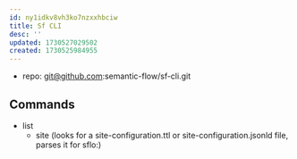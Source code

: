 ```yaml
---
id: ny1idkv8vh3ko7nzxxhbciw
title: Sf CLI
desc: ''
updated: 1730527029502
created: 1730525984955
---
```


- repo: git@github.com:semantic-flow/sf-cli.git

## Commands

- list
  - site (looks for a site-configuration.ttl or site-configuration.jsonld file, parses it for sflo:)